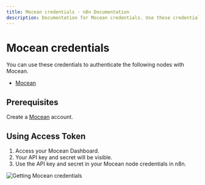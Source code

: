 ```yaml
---
title: Mocean credentials - n8n Documentation
description: Documentation for Mocean credentials. Use these credentials to authenticate Mocean in n8n, a workflow automation platform.
---
```


# Mocean credentials

You can use these credentials to authenticate the following nodes with Mocean.

- [Mocean](/integrations/builtin/app-nodes/n8n-nodes-base.mocean/)

## Prerequisites

Create a [Mocean](https://dashboard.moceanapi.com/register?fr=n8n) account.

## Using Access Token

1. Access your Mocean Dashboard.
2. Your API key and secret will be visible.
3. Use the API key and secret in your Mocean node credentials in n8n.

![Getting Mocean credentials](/_images/integrations/builtin/credentials/mocean/using-access-token.gif)

